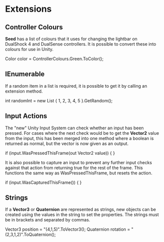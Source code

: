 # Extensions

## Controller Colours
**Seed** has a list of colours that it uses for changing the lightbar on DualShock 4 and DualSense controllers.
It is possible to convert these into colours for use in Unity.

Color color = ControllerColours.Green.ToColor();

## IEnumerable
If a random item in a list is required, it is possible to get it by calling an extension method.

int randomInt = new List<int> { 1, 2, 3, 4, 5 }.GetRandom();

## Input Actions
The "new" Unity Input System can check whether an input has been pressed. For cases where the next check would
be to get the **Vector2** value from the input, this has been merged into one method where a boolean is returned
as normal, but the vector is now given as an output.

if (input.WasPressedThisFrame(out Vector2 value)) { }

It is also possible to capture an input to prevent any further input checks against that action from returning
true for the rest of the frame. This functions the same way as WasPressedThisFrame, but resets the action.

if (input.WasCapturedThisFrame()) { }

## Strings
If a **Vector3** or **Quaternion** are represented as strings, new objects can be created using the values in
the string to set the properties. The strings must be in brackets and separated by commas.

Vector3 position = "(4,1,5)".ToVector3();
Quaternion rotation = "(2,3,1,2)".ToQuaternion();